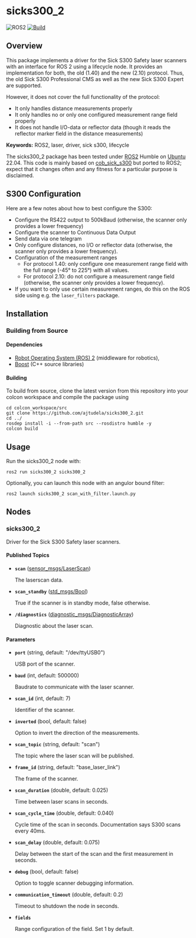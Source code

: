 # sicks300_2

![ROS2](https://img.shields.io/badge/ros2-humble-blue?logo=ros&logoColor=white)
[![Build](https://github.com/ajtudela/sicks300_2/actions/workflows/build.yml/badge.svg?branch=dev)](https://github.com/ajtudela/sicks300_2/actions/workflows/build.yml)

## Overview

This package implements a driver for the Sick S300 Safety laser scanners with an interface for ROS 2 using a lifecycle node.
It provides an implementation for both, the old (1.40) and the new (2.10) protocol.
Thus, the old Sick S300 Professional CMS as well as the new Sick S300 Expert are supported.

However, it does not cover the full functionality of the protocol:
- It only handles distance measurements properly
- It only handles no or only one configured measurement range field properly
- It does not handle I/O-data or reflector data
(though it reads the reflector marker field in the distance measurements)

**Keywords:** ROS2, laser, driver, sick s300, lifecycle

The sicks300_2 package has been tested under [ROS2] Humble on [Ubuntu] 22.04. This code is mainly based on [cob_sick_s300](http://wiki.ros.org/cob_sick_s300) but ported to ROS2; expect that it changes often and any fitness for a particular purpose is disclaimed.

## S300 Configuration
Here are a few notes about how to best configure the S300:
- Configure the RS422 output to 500kBaud (otherwise, the scanner only provides a lower frequency)
- Configure the scanner to Continuous Data Output
- Send data via one telegram
- Only configure distances, no I/O or reflector data (otherwise, the scanner only provides a lower frequency).
- Configuration of the measurement ranges
    - For protocol 1.40: only configure one measurement range field with the full range (-45° to 225°) with all values.
    - For protocol 2.10: do not configure a measurement range field
      (otherwise, the scanner only provides a lower frequency).
- If you want to only use certain measurement ranges, do this on the ROS side using e.g. the `laser_filters` package.

## Installation

### Building from Source

#### Dependencies

- [Robot Operating System (ROS) 2](https://docs.ros.org/en/humble/) (middleware for robotics),
- [Boost](https://www.boost.org/) (C++ source libraries)

#### Building

To build from source, clone the latest version from this repository into your colcon workspace and compile the package using

	cd colcon_workspace/src
	git clone https://github.com/ajtudela/sicks300_2.git
	cd ../
	rosdep install -i --from-path src --rosdistro humble -y
	colcon build

## Usage

Run the sicks300_2 node with:

	ros2 run sicks300_2 sicks300_2

Optionally, you can launch this node with an angulor bound filter:

	ros2 launch sicks300_2 scan_with_filter.launch.py

## Nodes

### sicks300_2

Driver for the Sick S300 Safety laser scanners.

#### Published Topics

* **`scan`** ([sensor_msgs/LaserScan])

	The laserscan data.

* **`scan_standby`** ([std_msgs/Bool])

	True if the scanner is in standby mode, false otherwise.

* **`/diagnostics`** ([diagnostic_msgs/DiagnosticArray])

	Diagnostic about the laser scan.

#### Parameters

* **`port`** (string, default: "/dev/ttyUSB0")

	USB port of the scanner.

* **`baud`** (int, default: 500000)

	Baudrate to communicate with the laser scanner.

* **`scan_id`** (int, default: 7)

	Identifier of the scanner.

* **`inverted`** (bool, default: false)

	Option to invert the direction of the measurements.

* **`scan_topic`** (string, default: "scan")

	The topic where the laser scan will be published.

* **`frame_id`** (string, default: "base_laser_link")

	The frame of the scanner.

* **`scan_duration`** (double, default: 0.025)

	Time between laser scans in seconds.

* **`scan_cycle_time`** (double, default: 0.040)

	Cycle time of the scan in seconds. Documentation says S300 scans every 40ms.

* **`scan_delay`** (double, default: 0.075)

	Delay between the start of the scan and the first measurement in seconds.

* **`debug`** (bool, default: false)

	Option to toggle scanner debugging information.

* **`communication_timeout`** (double, default: 0.2)

	Timeout to shutdown the node in seconds.

* **`fields`**

	Range configuration of the field. Set 1 by default.

[Ubuntu]: https://ubuntu.com/
[ROS2]: https://docs.ros.org/en/humble/
[sensor_msgs/LaserScan]: https://docs.ros2.org/humble/api/sensor_msgs/msg/LaserScan.html
[std_msgs/Bool]: https://docs.ros2.org/humble/api/std_msgs/msg/Bool.html
[diagnostic_msgs/DiagnosticArray]: https://docs.ros2.org/humble/api/diagnostic_msgs/msg/DiagnosticArray.html